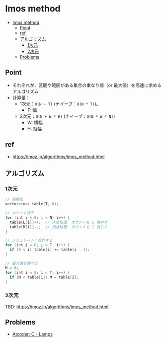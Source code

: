 # Imos method

- [Imos method](#imos-method)
  - [Point](#point)
  - [ref](#ref)
  - [アルゴリズム](#アルゴリズム)
    - [1次元](#1次元)
    - [2次元](#2次元)
  - [Problems](#problems)

## Point

- それぞれが、区間や範囲がある集合の重なり値（or 最大値）を高速に求めるアルゴリズム
- 計算量：
  - 1次元：`O(N + T)` (ナイーブ：`O(N * T)`)。
    - T: 幅
  - 2次元：`O(N + W * H)` (ナイーブ：`O(N * W * N)`)
    - W: 横幅
    - H: 縦幅
## ref
- https://imoz.jp/algorithms/imos_method.html

## アルゴリズム

### 1次元

```cpp
// 初期化
vector<int> table(T, 0);

// カウント行う
for (int i = 0; i < N; i++) {
  table[L[i]]++;  // 入店処理: カウントを 1 増やす
  table[R[i]]--;  // 出店処理: カウントを 1 減らす
}

// シミュレート：合計する
for (int i = 0; i < T; i++) {
  if (0 < i) table[i] += table[i - 1];
}

// 最大値を調べる
M = 0;
for (int i = 0; i < T; i++) {
  if (M < table[i]) M = table[i];
}
```

### 2次元

TBD: https://imoz.jp/algorithms/imos_method.html

## Problems

- [Atcoder: C - Lamps](https://atcoder.jp/contests/tokiomarine2020/tasks/tokiomarine2020_c)
